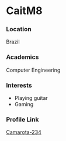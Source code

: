 # CaitM8

### Location

Brazil

### Academics

Computer Engineering

### Interests

- Playing guitar
- Gaming

### Profile Link

[Camarota-234](https://github.com/camarota-234)